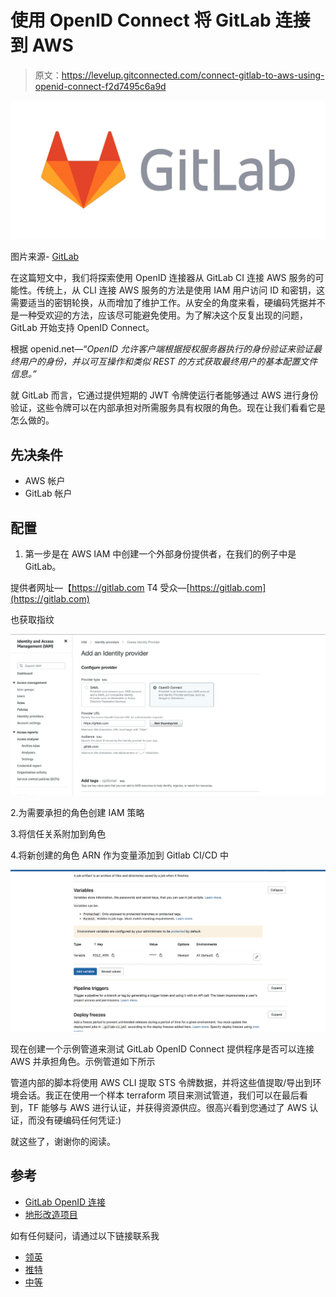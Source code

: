 # 使用 OpenID Connect 将 GitLab 连接到 AWS

> 原文：<https://levelup.gitconnected.com/connect-gitlab-to-aws-using-openid-connect-f2d7495c6a9d>

![](img/20fc9404f27c98b2eb5febe3bf68e14d.png)

图片来源- [GitLab](https://about.gitlab.com/images/press/logo/png/old-logo-no-bkgrd.png)

在这篇短文中，我们将探索使用 OpenID 连接器从 GitLab CI 连接 AWS 服务的可能性。传统上，从 CLI 连接 AWS 服务的方法是使用 IAM 用户访问 ID 和密钥，这需要适当的密钥轮换，从而增加了维护工作。从安全的角度来看，硬编码凭据并不是一种受欢迎的方法，应该尽可能避免使用。为了解决这个反复出现的问题，GitLab 开始支持 OpenID Connect。

根据 openid.net—“*OpenID 允许客户端根据授权服务器执行的身份验证来验证最终用户的身份，并以可互操作和类似 REST 的方式获取最终用户的基本配置文件信息。”*

就 GitLab 而言，它通过提供短期的 JWT 令牌使运行者能够通过 AWS 进行身份验证，这些令牌可以在内部承担对所需服务具有权限的角色。现在让我们看看它是怎么做的。

## 先决条件

*   AWS 帐户
*   GitLab 帐户

## 配置

1.  第一步是在 AWS IAM 中创建一个外部身份提供者，在我们的例子中是 GitLab。

提供者网址—【https://gitlab.com
T4 受众—[https://gitlab.com](https://gitlab.com)

也获取指纹

![](img/2335deea323327c65523705636568276.png)

2.为需要承担的角色创建 IAM 策略

3.将信任关系附加到角色

4.将新创建的角色 ARN 作为变量添加到 Gitlab CI/CD 中

![](img/cdfb1321d69c1771b0f468bec903c91b.png)

现在创建一个示例管道来测试 GitLab OpenID Connect 提供程序是否可以连接 AWS 并承担角色。示例管道如下所示

管道内部的脚本将使用 AWS CLI 提取 STS 令牌数据，并将这些值提取/导出到环境会话。我正在使用一个样本 terraform 项目来测试管道，我们可以在最后看到，TF 能够与 AWS 进行认证，并获得资源供应。很高兴看到您通过了 AWS 认证，而没有硬编码任何凭证:)

就这些了，谢谢你的阅读。

## 参考

*   [GitLab OpenID 连接](https://docs.gitlab.com/ee/ci/cloud_services/aws/)
*   [地形改造项目](https://gitlab.com/renjithvr11/gitlab-aws-openidconnect)

如有任何疑问，请通过以下链接联系我

*   [领英](https://www.linkedin.com/in/rvr88/)
*   [推特](https://twitter.com/mysticrenji)
*   [中等](https://renjithvr11.medium.com/)
